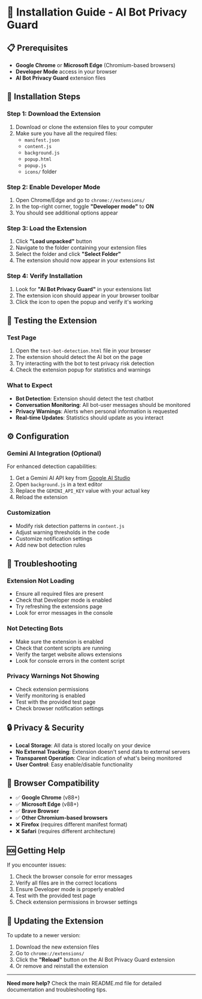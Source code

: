 # 🚀 Installation Guide - AI Bot Privacy Guard

## 📋 Prerequisites

- **Google Chrome** or **Microsoft Edge** (Chromium-based browsers)
- **Developer Mode** access in your browser
- **AI Bot Privacy Guard** extension files

## 🔧 Installation Steps

### Step 1: Download the Extension

1. Download or clone the extension files to your computer
2. Make sure you have all the required files:
   - `manifest.json`
   - `content.js`
   - `background.js`
   - `popup.html`
   - `popup.js`
   - `icons/` folder

### Step 2: Enable Developer Mode

1. Open Chrome/Edge and go to `chrome://extensions/`
2. In the top-right corner, toggle **"Developer mode"** to **ON**
3. You should see additional options appear

### Step 3: Load the Extension

1. Click **"Load unpacked"** button
2. Navigate to the folder containing your extension files
3. Select the folder and click **"Select Folder"**
4. The extension should now appear in your extensions list

### Step 4: Verify Installation

1. Look for **"AI Bot Privacy Guard"** in your extensions list
2. The extension icon should appear in your browser toolbar
3. Click the icon to open the popup and verify it's working

## 🧪 Testing the Extension

### Test Page

1. Open the `test-bot-detection.html` file in your browser
2. The extension should detect the AI bot on the page
3. Try interacting with the bot to test privacy risk detection
4. Check the extension popup for statistics and warnings

### What to Expect

- **Bot Detection**: Extension should detect the test chatbot
- **Conversation Monitoring**: All bot-user messages should be monitored
- **Privacy Warnings**: Alerts when personal information is requested
- **Real-time Updates**: Statistics should update as you interact

## ⚙️ Configuration

### Gemini AI Integration (Optional)

For enhanced detection capabilities:

1. Get a Gemini AI API key from [Google AI Studio](https://makersuite.google.com/app/apikey)
2. Open `background.js` in a text editor
3. Replace the `GEMINI_API_KEY` value with your actual key
4. Reload the extension

### Customization

- Modify risk detection patterns in `content.js`
- Adjust warning thresholds in the code
- Customize notification settings
- Add new bot detection rules

## 🚨 Troubleshooting

### Extension Not Loading

- Ensure all required files are present
- Check that Developer mode is enabled
- Try refreshing the extensions page
- Look for error messages in the console

### Not Detecting Bots

- Make sure the extension is enabled
- Check that content scripts are running
- Verify the target website allows extensions
- Look for console errors in the content script

### Privacy Warnings Not Showing

- Check extension permissions
- Verify monitoring is enabled
- Test with the provided test page
- Check browser notification settings

## 🔒 Privacy & Security

- **Local Storage**: All data is stored locally on your device
- **No External Tracking**: Extension doesn't send data to external servers
- **Transparent Operation**: Clear indication of what's being monitored
- **User Control**: Easy enable/disable functionality

## 📱 Browser Compatibility

- ✅ **Google Chrome** (v88+)
- ✅ **Microsoft Edge** (v88+)
- ✅ **Brave Browser**
- ✅ **Other Chromium-based browsers**
- ❌ **Firefox** (requires different manifest format)
- ❌ **Safari** (requires different architecture)

## 🆘 Getting Help

If you encounter issues:

1. Check the browser console for error messages
2. Verify all files are in the correct locations
3. Ensure Developer mode is properly enabled
4. Test with the provided test page
5. Check extension permissions in browser settings

## 🔄 Updating the Extension

To update to a newer version:

1. Download the new extension files
2. Go to `chrome://extensions/`
3. Click the **"Reload"** button on the AI Bot Privacy Guard extension
4. Or remove and reinstall the extension

---

**Need more help?** Check the main README.md file for detailed documentation and troubleshooting tips.
